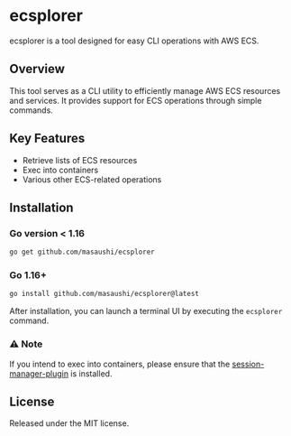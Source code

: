 # ecsplorer
ecsplorer is a tool designed for easy CLI operations with AWS ECS.

## Overview
This tool serves as a CLI utility to efficiently manage AWS ECS resources and services. It provides support for ECS operations through simple commands.

## Key Features
- Retrieve lists of ECS resources
- Exec into containers
- Various other ECS-related operations

## Installation
### Go version < 1.16
```sh
go get github.com/masaushi/ecsplorer
```

### Go 1.16+
```sh
go install github.com/masaushi/ecsplorer@latest
```

After installation, you can launch a terminal UI by executing the `ecsplorer` command.

### :warning: Note
If you intend to exec into containers, please ensure that the [session-manager-plugin](https://docs.aws.amazon.com/systems-manager/latest/userguide/session-manager-working-with-install-plugin.html) is installed.

## License
Released under the MIT license.
